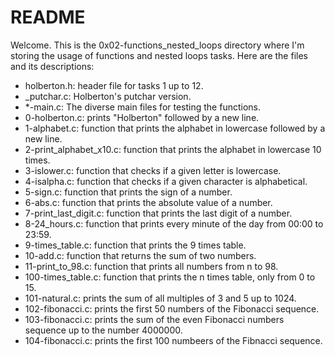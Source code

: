 # README

Welcome. This is the 0x02-functions_nested_loops directory where I'm storing the usage of functions and nested loops tasks. Here are the files and its descriptions:

 - holberton.h: header file for tasks 1 up to 12.
 - _putchar.c: Holberton's putchar version.
 - *-main.c: The diverse main files for testing the functions.
 - 0-holberton.c: prints "Holberton" followed by a new line.
 - 1-alphabet.c: function that prints the alphabet in lowercase followed by a new line.
 - 2-print_alphabet_x10.c: function that prints the alphabet in lowercase 10 times.
 - 3-islower.c: function that checks if a given letter is lowercase.
 - 4-isalpha.c: function that checks if a given character is alphabetical.
 - 5-sign.c: function that prints the sign of a number.
 - 6-abs.c: function that prints the absolute value of a number.
 - 7-print_last_digit.c: function that prints the last digit of a number.
 - 8-24_hours.c: function that prints every minute of the day from 00:00 to 23:59.
 - 9-times_table.c: function that prints the 9 times table.
 - 10-add.c: function that returns the sum of two numbers.
 - 11-print_to_98.c: function that prints all numbers from n to 98.
 - 100-times_table.c: function that prints the n times table, only from 0 to 15.
 - 101-natural.c: prints the sum of all multiples of 3 and 5 up to 1024.
 - 102-fibonacci.c: prints the first 50 numbers of the Fibonacci sequence.
 - 103-fibonacci.c: prints the sum of the even Fibonacci numbers sequence up to the number 4000000.
 - 104-fibonacci.c: prints the first 100 numbeers of the Fibnacci sequence.